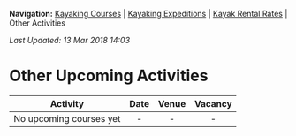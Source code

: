 **Navigation:** [Kayaking Courses](index) &#124; [Kayaking Expeditions](expedition) &#124; [Kayak Rental Rates](rental) &#124; Other Activities

_Last Updated: 13 Mar 2018 14:03_
# Other Upcoming Activities

Activity | Date | Venue | Vacancy
:---:|:---:|:---:|:---:
No upcoming courses yet|-|-|-

